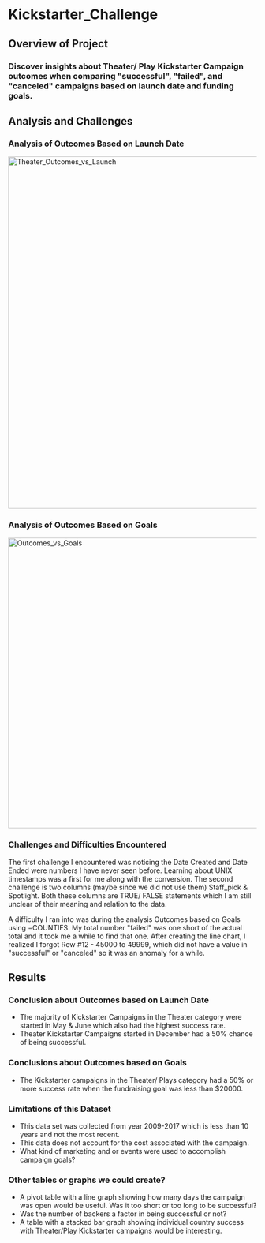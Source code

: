 # Kickstarter_Challenge

## Overview of Project
### Discover insights about Theater/ Play Kickstarter Campaign outcomes when comparing "successful", "failed", and "canceled" campaigns based on launch date and funding goals. 

## Analysis and Challenges

### Analysis of Outcomes Based on Launch Date
<img width="714" alt="Theater_Outcomes_vs_Launch" src="https://user-images.githubusercontent.com/111904266/194788885-5911c4c0-d658-4fa4-b8d2-babe047c112c.png">

### Analysis of Outcomes Based on Goals
<img width="589" alt="Outcomes_vs_Goals" src="https://user-images.githubusercontent.com/111904266/194728264-14302d53-991c-4914-b805-edbfcf066c53.png">

### Challenges and Difficulties Encountered
The first challenge I encountered was noticing the Date Created and Date Ended were numbers I have never seen before. Learning about UNIX timestamps was a first for me along with the conversion. The second challenge is two columns (maybe since we did not use them) Staff_pick & Spotlight. Both these columns are TRUE/ FALSE statements which I am still unclear of their meaning and relation to the data.

A difficulty I ran into was during the analysis Outcomes based on Goals using =COUNTIFS. My total number "failed" was one short of the actual total and it took me a while to find that one. After creating the line chart, I realized I forgot Row #12 - 45000 to 49999, which did not have a value in "successful" or "canceled" so it was an anomaly for a while.

## Results

### Conclusion about Outcomes based on Launch Date
* The majority of Kickstarter Campaigns in the Theater category were started in May & June which also had the highest success rate.
* Theater Kickstarter Campaigns started in December had a 50% chance of being successful.

### Conclusions about Outcomes based on Goals
* The Kickstarter campaigns in the Theater/ Plays category had a 50% or more success rate when the fundraising goal was less than $20000. 

### Limitations of this Dataset
* This data set was collected from year 2009-2017 which is less than 10 years and not the most recent. 
* This data does not account for the cost associated with the campaign. 
* What kind of marketing and or events were used to accomplish campaign goals?

### Other tables or graphs we could create?
* A pivot table with a line graph showing how many days the campaign was open would be useful. Was it too short or too long to be successful?
* Was the number of backers a factor in being successful or not?
* A table with a stacked bar graph showing individual country success with Theater/Play Kickstarter campaigns would be interesting. 








